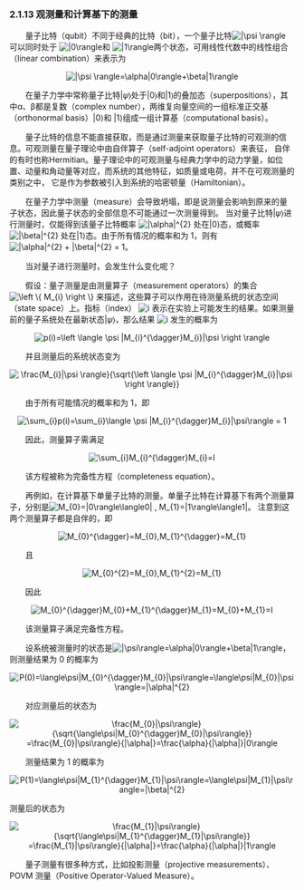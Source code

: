 ### 2.1.13 观测量和计算基下的测量

&emsp;&emsp;量子比特（qubit）不同于经典的比特（bit），一个量子比特<img src="https://latex.codecogs.com/gif.latex?\inline&space;|\psi&space;\rangle" title="|\psi \rangle" />
可以同时处于
<img src="https://latex.codecogs.com/gif.latex?\inline&space;|0\rangle" title="|0\rangle" />和
<img src="https://latex.codecogs.com/gif.latex?\inline&space;|1\rangle" title="|1\rangle" />两个状态，可用线性代数中的线性组合（linear combination）来表示为

<div align=center>
<img src="https://latex.codecogs.com/gif.latex?\inline&space;|\psi&space;\rangle=\alpha|0\rangle&plus;\beta|1\rangle" title="|\psi \rangle=\alpha|0\rangle+\beta|1\rangle" />
</div>

&emsp;&emsp;在量子力学中常称量子比特|𝜓⟩处于|0⟩和|1⟩的叠加态（superpositions），其中α、β都是复数（complex number），两维复向量空间的一组标准正交基（orthonormal basis）|0⟩和 |1⟩组成一组计算基（computational basis）。

&emsp;&emsp;量子比特的信息不能直接获取，而是通过测量来获取量子比特的可观测的信息。可观测量在量子理论中由自伴算子（self-adjoint operators）来表征，
自伴的有时也称Hermitian。量子理论中的可观测量与经典力学中的动力学量，如位置、动量和角动量等对应，而系统的其他特征，如质量或电荷，并不在可观测量的类别之中，
它是作为参数被引入到系统的哈密顿量（Hamiltonian）。

&emsp;&emsp;在量子力学中测量（measure）会导致坍塌，即是说测量会影响到原来的量子状态，因此量子状态的全部信息不可能通过一次测量得到。
当对量子比特|𝜓⟩进行测量时，仅能得到该量子比特概率
<img src="https://latex.codecogs.com/gif.latex?\inline&space;|\alpha|^{2}" title="|\alpha|^{2}" />
处在|0⟩态，或概率
<img src="https://latex.codecogs.com/gif.latex?\inline&space;|\beta|^{2}" title="|\beta|^{2}" />
处在|1⟩态。由于所有情况的概率和为 1，则有<img src="https://latex.codecogs.com/gif.latex?\inline&space;|\alpha|^{2}&space;&plus;&space;|\beta|^{2}&space;=&space;1" title="|\alpha|^{2} + |\beta|^{2} = 1" />。

&emsp;&emsp;当对量子进行测量时，会发生什么变化呢？

&emsp;&emsp;假设：量子测量是由测量算子（measurement operators）的集合
<img src="https://latex.codecogs.com/gif.latex?\inline&space;\dpi{120}&space;\left&space;\{&space;M_{i}&space;\right&space;\}" title="\left \{ M_{i} \right \}" />
来描述，这些算子可以作用在待测量系统的状态空间（state space）上。指标（index）
<img src="https://latex.codecogs.com/gif.latex?\inline&space;\dpi{120}&space;i" title="i" />
表示在实验上可能发生的结果。如果测量前的量子系统处在最新状态|𝜓⟩，那么结果
<img src="https://latex.codecogs.com/gif.latex?\inline&space;\dpi{120}&space;i" title="i" />
发生的概率为

<div align=center>
<img src="https://latex.codecogs.com/gif.latex?\inline&space;\dpi{120}&space;p(i)=\left&space;\langle&space;\psi&space;|M_{i}^{\dagger}M_{i}|\psi&space;\right&space;\rangle" title="p(i)=\left \langle \psi |M_{i}^{\dagger}M_{i}|\psi \right \rangle" />
</div>

&emsp;&emsp;并且测量后的系统状态变为

<div align=center>
<img src="https://latex.codecogs.com/gif.latex?\inline&space;\dpi{120}&space;\frac{M_{i}|\psi&space;\rangle}{\sqrt{\left&space;\langle&space;\psi&space;|M_{i}^{\dagger}M_{i}|\psi&space;\right&space;\rangle}}" title="\frac{M_{i}|\psi \rangle}{\sqrt{\left \langle \psi |M_{i}^{\dagger}M_{i}|\psi \right \rangle}}" />
</div>

&emsp;&emsp;由于所有可能情况的概率和为 1，即

<div align=center>
<img src="https://latex.codecogs.com/gif.latex?\inline&space;\dpi{120}&space;\sum_{i}p(i)=\sum_{i}\langle&space;\psi&space;|M_{i}^{\dagger}M_{i}|\psi\rangle&space;=&space;1" title="\sum_{i}p(i)=\sum_{i}\langle \psi |M_{i}^{\dagger}M_{i}|\psi\rangle = 1" />
</div>

&emsp;&emsp;因此，测量算子需满足

<div align=center>
<img src="https://latex.codecogs.com/gif.latex?\inline&space;\dpi{120}&space;\sum_{i}M_{i}^{\dagger}M_{i}=I" title="\sum_{i}M_{i}^{\dagger}M_{i}=I" />
</div>

&emsp;&emsp;该方程被称为完备性方程（completeness equation）。

&emsp;&emsp;再例如，在计算基下单量子比特的测量。单量子比特在计算基下有两个测量算子，分别是<img src="https://latex.codecogs.com/gif.latex?\inline&space;\dpi{120}&space;M_{0}=|0\rangle\langle0|&space;,&space;M_{1}=|1\rangle\langle1|" title="M_{0}=|0\rangle\langle0| , M_{1}=|1\rangle\langle1|" />。
注意到这两个测量算子都是自伴的，即

<div align=center>
<img src="https://latex.codecogs.com/gif.latex?\inline&space;\dpi{120}&space;M_{0}^{\dagger}=M_{0},M_{1}^{\dagger}=M_{1}" title="M_{0}^{\dagger}=M_{0},M_{1}^{\dagger}=M_{1}" />
</div>

&emsp;&emsp;且

<div align=center>
<img src="https://latex.codecogs.com/gif.latex?\inline&space;\dpi{120}&space;M_{0}^{2}=M_{0},M_{1}^{2}=M_{1}" title="M_{0}^{2}=M_{0},M_{1}^{2}=M_{1}" />
</div>

&emsp;&emsp;因此

<div align=center>
<img src="https://latex.codecogs.com/gif.latex?\inline&space;\dpi{120}&space;M_{0}^{\dagger}M_{0}&plus;M_{1}^{\dagger}M_{1}=M_{0}&plus;M_{1}=I" title="M_{0}^{\dagger}M_{0}+M_{1}^{\dagger}M_{1}=M_{0}+M_{1}=I" />
</div>

&emsp;&emsp;该测量算子满足完备性方程。

&emsp;&emsp;设系统被测量时的状态是<img src="https://latex.codecogs.com/gif.latex?\inline&space;\dpi{120}&space;|\psi\rangle=\alpha|0\rangle&plus;\beta|1\rangle" title="|\psi\rangle=\alpha|0\rangle+\beta|1\rangle" />，
则测量结果为 0 的概率为

<div align=center>
<img src="https://latex.codecogs.com/gif.latex?\inline&space;\dpi{120}&space;P(0)=\langle\psi|M_{0}^{\dagger}M_{0}|\psi\rangle=\langle\psi|M_{0}|\psi\rangle=|\alpha|^{2}" title="P(0)=\langle\psi|M_{0}^{\dagger}M_{0}|\psi\rangle=\langle\psi|M_{0}|\psi\rangle=|\alpha|^{2}" />
</div>

&emsp;&emsp;对应测量后的状态为

<div align=center>
<img src="https://latex.codecogs.com/gif.latex?\inline&space;\dpi{120}&space;\frac{M_{0}|\psi\rangle}{\sqrt{\langle\psi|M_{0}^{\dagger}M_{0}|\psi\rangle}}&space;=\frac{M_{0}|\psi\rangle}{|\alpha|}=\frac{\alpha}{|\alpha|}|0\rangle" title="\frac{M_{0}|\psi\rangle}{\sqrt{\langle\psi|M_{0}^{\dagger}M_{0}|\psi\rangle}} =\frac{M_{0}|\psi\rangle}{|\alpha|}=\frac{\alpha}{|\alpha|}|0\rangle" />
</div>

&emsp;&emsp;测量结果为 1 的概率为

<div align=center>
<img src="https://latex.codecogs.com/gif.latex?\inline&space;\dpi{120}&space;P(1)=\langle\psi|M_{1}^{\dagger}M_{1}|\psi\rangle=\langle\psi|M_{1}|\psi\rangle=|\beta|^{2}" title="P(1)=\langle\psi|M_{1}^{\dagger}M_{1}|\psi\rangle=\langle\psi|M_{1}|\psi\rangle=|\beta|^{2}" />
</div>

测量后的状态为

<div align=center>
<img src="https://latex.codecogs.com/gif.latex?\inline&space;\dpi{120}&space;\frac{M_{1}|\psi\rangle}{\sqrt{\langle\psi|M_{1}^{\dagger}M_{1}|\psi\rangle}}&space;=\frac{M_{1}|\psi\rangle}{|\alpha|}=\frac{\alpha}{|\alpha|}|1\rangle" title="\frac{M_{1}|\psi\rangle}{\sqrt{\langle\psi|M_{1}^{\dagger}M_{1}|\psi\rangle}} =\frac{M_{1}|\psi\rangle}{|\alpha|}=\frac{\alpha}{|\alpha|}|1\rangle" />
</div>

&emsp;&emsp;量子测量有很多种方式，比如投影测量（projective measurements）、POVM 测量（Positive Operator-Valued Measure）。